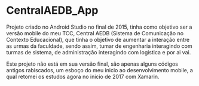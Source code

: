 # CentralAEDB_App

Projeto criado no Android Studio no final de 2015, tinha como objetivo ser a versão mobile do meu TCC, Central AEDB (Sistema de Comunicação no Contexto Educacional), que tinha o objetivo de aumentar a interação entre as urmas da faculdade, sendo assim, tumar de engenharia interagindo com turmas de sistema, de administração interagindo com logistica e por ai vai.

Este projeto não está em sua versão final, são apenas alguns códigos antigos rabiscados, um esboço do meu inicio ao desenvolvimento mobile, a qual retomei os estudos agora no inicio de 2017 com Xamarin.
